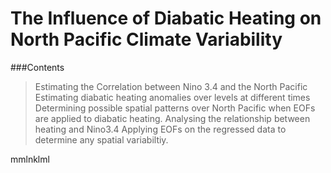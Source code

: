 # The Influence of Diabatic Heating on North Pacific Climate Variability

###Contents
> Estimating the Correlation between Nino 3.4 and the North Pacific
> Estimating diabatic heating anomalies over levels at different times
> Determining possible spatial patterns over North Pacific when EOFs are applied to diabatic heating.
> Analysing the relationship between heating and Nino3.4
> Applying EOFs on the regressed data to determine any spatial variabiltiy. 

mmlnklml
